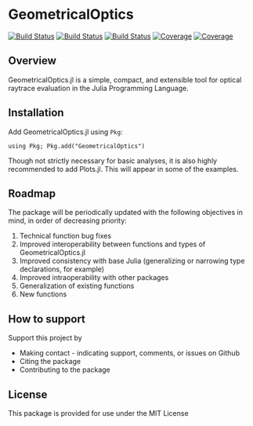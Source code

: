 # GeometricalOptics

[![Build Status](https://travis-ci.com/airspaced-nk5/GeometricalOptics.jl.svg?branch=main)](https://travis-ci.com/airspaced-nk5/GeometricalOptics.jl)
[![Build Status](https://ci.appveyor.com/api/projects/status/github/airspaced-nk5/GeometricalOptics.jl?svg=true)](https://ci.appveyor.com/project/airspaced-nk5/GeometricalOptics-jl)
[![Build Status](https://api.cirrus-ci.com/github/airspaced-nk5/GeometricalOptics.jl.svg)](https://cirrus-ci.com/github/airspaced-nk5/GeometricalOptics.jl)
[![Coverage](https://codecov.io/gh/airspaced-nk5/GeometricalOptics.jl/branch/main/graph/badge.svg)](https://codecov.io/gh/airspaced-nk5/GeometricalOptics.jl)
[![Coverage](https://coveralls.io/repos/github/airspaced-nk5/GeometricalOptics.jl/badge.svg?branch=main)](https://coveralls.io/github/airspaced-nk5/GeometricalOptics.jl?branch=main)

## Overview 

GeometricalOptics.jl is a simple, compact, and extensible tool for optical raytrace evaluation in the Julia Programming Language.  

## Installation

Add GeometricalOptics.jl using `Pkg`:

```
using Pkg; Pkg.add("GeometricalOptics")
```

Though not strictly necessary for basic analyses, it is also highly recommended to add Plots.jl.  This will appear in some of the examples.


## Roadmap

The package will be periodically updated with the following objectives in mind, in order of decreasing priority:

1. Technical function bug fixes
2. Improved interoperability between functions and types of GeometricalOptics.jl
3. Improved consistency with base Julia (generalizing or narrowing type declarations, for example)
4. Improved intraoperability with other packages
5. Generalization of existing functions
6. New functions


## How to support

Support this project by
- Making contact - indicating support, comments, or issues on Github
- Citing the package
- Contributing to the package

## License

This package is provided for use under the MIT License
